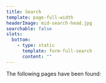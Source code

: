 ```yaml
---
title: Search
template: page-full-width
headerImage: mid-search-head.jpg
searchable: false
slots:
  bottom:
    - type: static
      template: form-full-search
      content: ""
---
```

The following pages have been found:
